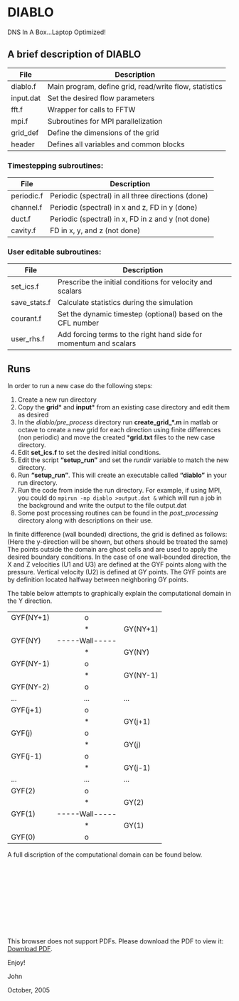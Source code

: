 # DIABLO
DNS In A Box...Laptop Optimized!

## A brief description of DIABLO
|File | Description|
| --- | ---|
|diablo.f     |   Main program, define grid, read/write flow, statistics |
|input.dat     |  Set the desired flow parameters|
|fft.f       |    Wrapper for calls to FFTW|
|mpi.f 		| Subroutines for MPI parallelization|
|grid_def    |    Define the dimensions of the grid|
|header     |     Defines all variables and common blocks|

### Timestepping subroutines:
|File | Description|
| --- | ---|
|periodic.f   |   Periodic (spectral) in all three directions (done) |
|channel.f   |    Periodic (spectral) in x and z, FD in y (done)|
|duct.f       |   Periodic (spectral) in x, FD in z and y (not done) |
|cavity.f   |     FD in x, y, and z (not done)|

### User editable subroutines:
|File | Description|
| --- | ---|
|set_ics.f   |    Prescribe the initial conditions for velocity and scalars|
|save_stats.f |   Calculate statistics during the simulation|
|courant.f      | Set the dynamic timestep (optional) based on the CFL number|
|user_rhs.f   |   Add forcing terms to the right hand side for momentum and scalars|

## Runs
In order to run a new case do the following steps:
1.  Create a new run directory
2.  Copy the **grid*** and **input*** from an existing case directory and edit them as desired
3.  In the *diablo/pre_process* directory run **create_grid_*.m** in matlab or octave to create a new grid for each direction using finite differences (non periodic) and move the created ***grid.txt** files to the new case directory.
4.  Edit **set_ics.f** to set the desired initial conditions.
5.  Edit the script **“setup_run”** and set the *rundir* variable to match the new directory.
6.  Run **“setup_run”**.  This will create an executable called **“diablo”** in your run directory.
7.  Run the code from inside the run directory.  For example, if using MPI, you could do 
```mpirun -np diablo >output.dat &```
which will run a job in the background and write the output to the file output.dat
8.  Some post processing routines can be found in the *post_processing* directory along with descriptions on their use.

In finite difference (wall bounded) directions, the grid is defined as follows:
(Here the y-direction will be shown, but others should be treated the same)
The points outside the domain are ghost cells and are used to apply the desired boundary conditions.  In the case of one wall-bounded direction, the X and Z velocities (U1 and U3) are defined at the GYF points along with the pressure.  Vertical velocity (U2) is defined at GY points. The GYF points are by definition located halfway between neighboring GY points.

The table below attempts to graphically explain the computational domain in the Y direction.


||  | |
 | --- | :---: | --- |     
 |GYF(NY+1)    |     o    | | 
  |             |     *       |     GY(NY+1)|
 |GYF(NY)    |  -----Wall-----   | |
  |           |       *        |    GY(NY)|
 | GYF(NY-1)  |       o |
 | |                   *      |      GY(NY-1) |
 |GYF(NY-2)  |       o |
 |... | ... | ... |
  |GYF(j+1)      |    o | |
  | |                  *      |      GY(j+1)|
 |GYF(j)      |      o 
 | |                *     |       GY(j)|
 |GYF(j-1)     |     o |
  | |                  *    |        GY(j-1) |
| ... | ... | ...
| GYF(2)       |     o |
   | |                 *      |      GY(2)|
 | GYF(1)     | -----Wall-----
 | |                   *        |    GY(1) |
| GYF(0)   |         o | |

A full discription of the computational domain can be found below.

<object data="imgs/grid.pdf" type="application/pdf" width="700px" height="700px">
    <embed src="imgs/grid.pdf">
        <p>This browser does not support PDFs. Please download the PDF to view it: <a href="imgs/grid.pdf">Download PDF</a>.</p>
    </embed>
</object>

Enjoy! 

John

October, 2005  

